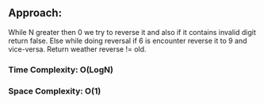 ## Approach:
While N greater then 0 we try to reverse it and also if it contains invalid digit return false. Else while doing reversal if 6 is encounter reverse it to 9 and vice-versa.
Return weather reverse != old.
​
### Time Complexity: O(LogN)
### Space Complexity: O(1)